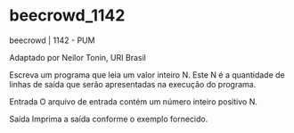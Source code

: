 # beecrowd_1142

beecrowd | 1142 - PUM

Adaptado por Neilor Tonin, URI  Brasil

Escreva um programa que leia um valor inteiro N. Este N é a quantidade de linhas de saída que serão apresentadas na execução do programa.

Entrada
O arquivo de entrada contém um número inteiro positivo N.

Saída
Imprima a saída conforme o exemplo fornecido.